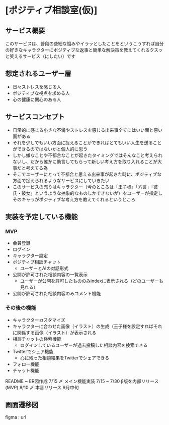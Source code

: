 # [ポジティブ相談室(仮)]

## サービス概要
このサービスは、普段の些細な悩みやイラッとしたことをというこうすれば自分の好きなキャラクターにポジティブな返事と簡単な解決策を教えてくれるクスッと笑えるサービス（にしたい）です

## 想定されるユーザー層
- 日々ストレスを感じる人
- ポジティブな視点を求める人
- 心の健康に関心のある人

## サービスコンセプト
- 日常的に感じる小さな不満やストレスを感じる出来事全てにはいい面と悪い面がある
- それを少しでもいい方面に捉えることができればとてもいい人生を送ることができるのではないかと個人的に思う
- しかし嫌なことや不都合なことが起きたタイミングではそんなこと考えられないし、だから誰かに助言してもらって新しい考え方を取り入れることが大事だと考えてる為
- そこでユーザーにとって不都合と思える出来事が起きた時に、ポジティブな方面で捉えられるようなサービスにしていきたい
- このサービスの売りはキャラクター（今のところは「王子様」「方言」「彼氏・彼女」というような抽象的なものしかできないが）をユーザーが指定しそのキャラがポジティブな考え方を教えてくれるというところ

## 実装を予定している機能
### MVP
- 会員登録
- ログイン
- キャラクター設定
- ポジティブ相談チャット
    - ユーザーとAIの対話形式
- 公開が許可された相談内容の一覧表示
    - ユーザーが公開を許可したもののみindexに表示される（どのユーザーも見れる） 
- 公開が許可された相談内容のみコメント機能
### その後の機能
- キャラクターカスタマイズ
- キャラクターに合わせた画像（イラスト）の生成（王子様を設定すればそれに関係する画像（イラスト）が表示される
- 相談チャットの検索機能
    - ログインしているユーザーが過去投稿した相談内容を検索できる
- Twitterでシェア機能
    - 心に残った相談結果をTwitterでシェアできる
- フォロー機能
- チャット機能

README ~ ER図作成 7/15 〆
メイン機能実装 7/15 ~ 7/30
β版を内部リリース(MVP) 8/10 〆
本番リリース 9月中旬

## 画面遷移図
figma :
url
